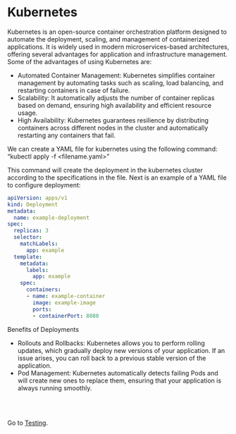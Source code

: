 # Kubernetes

Kubernetes is an open-source container orchestration platform designed to automate the deployment, scaling, and management of containerized applications. It is widely used in modern microservices-based architectures, offering several advantages for application and infrastructure management. Some of the advantages of using Kubernetes are:

* Automated Container Management: Kubernetes simplifies container management by automating tasks such as scaling, load balancing, and restarting containers in case of failure.
* Scalability: It automatically adjusts the number of container replicas based on demand, ensuring high availability and efficient resource usage.
* High Availability: Kubernetes guarantees resilience by distributing containers across different nodes in the cluster and automatically restarting any containers that fail.

We  can create a YAML file for kubernetes using the following command:
“kubectl apply -f <filename.yaml>”

This command will create the deployment in the kubernetes cluster according to the specifications in the file. Next is an example of a YAML file to configure deployment:

```yaml
apiVersion: apps/v1
kind: Deployment
metadata:
  name: example-deployment
spec:
  replicas: 3
  selector:
    matchLabels:
      app: example
  template:
    metadata:
      labels:
        app: example
    spec:
      containers:
      - name: example-container
        image: example-image
        ports:
        - containerPort: 8080

```

Benefits of Deployments

* Rollouts and Rollbacks: Kubernetes allows you to perform rolling updates, which gradually deploy new versions of your application. If an issue arises, you can roll back to a previous stable version of the application.
* Pod Management: Kubernetes automatically detects failing Pods and will create new ones to replace them, ensuring that your application is always running smoothly.



<br><br>


Go to 
 [Testing](https://github.com/RafaelDaitx/TestMazzaTech/blob/main/tests.md).